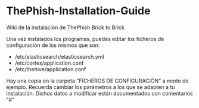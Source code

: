 # ThePhish-Installation-Guide
Wiki de la instalación de ThePhish Brick to Brick

Una vez instalados los programas, puedes editar los ficheros de configuración de los mismos que son:
* /etc/elasticsearch/elasticsearch.yml
* /etc/cortex/application.conf
* /etc/thehive/application.conf

Hay una copia en la carpeta "FICHEROS DE CONFIGURACIÓN" a modo de ejemplo. Recuerda cambiar los parámetros a los que se adapten a tu instalación. Dichos datos a modificar están documentados con comentarios "#"


